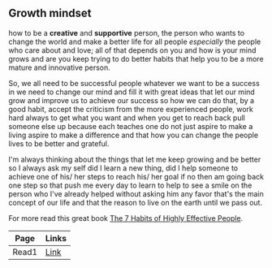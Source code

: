 ## Growth mindset

how to be a **creative** and **supportive** person, the person who wants to change the world and make a better life for all people *especially* the people who care about and love; all of that depends on you and how is your mind grows and are you keep trying to do better habits that help you to be a more mature and innovative person.

So, we all need to be successful people whatever we want to be a success in we need to change our mind and fill it with great ideas that let our mind grow and improve us to achieve our success so how we can do that, by a good habit, accept the criticism from the more experienced people, work hard always to get what you want and when you get to reach back pull someone else up because each teaches one do not just aspire to make a living aspire to make a difference and that how you can change the people lives to be better and grateful. 

I'm always thinking about the things that let me keep growing and be better so I always ask my self did I learn a new thing, did I help someone to achieve one of his/ her steps to reach his/ her goal if no then am going back one step so that push me every day to learn to help to see a smile on the person who I've already helped without asking him any favor that's the main concept of our life and that the reason to live on the earth until we pass out.

For more read this great book [The 7 Habits of Highly Effective People](https://www.amazon.com/Habits-Highly-Effective-People-Powerful/dp/0743269519).


| Page | Links |
| --- | --- |
| Read1 |  [Link](https://mohammed-khamees.github.io/reading-notes/Read1) |
